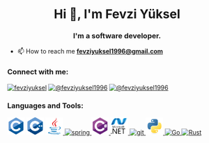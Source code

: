 <h1 align="center">Hi 👋, I'm Fevzi Yüksel</h1>
<h3 align="center">I'm a software developer.</h3>

- 📫 How to reach me **fevziyuksel1996@gmail.com**

<h3 align="left">Connect with me:</h3>
<p align="left">
    <a href="https://linkedin.com/in/fevziyuksel" target="blank"><img align="center"
            src="https://raw.githubusercontent.com/rahuldkjain/github-profile-readme-generator/master/src/images/icons/Social/linked-in-alt.svg"
            alt="fevziyuksel" height="30" width="40" /></a>
    <a href="https://www.hackerrank.com/fevziyuksel1996" target="blank"><img align="center"
            src="https://wikiimg.tojsiabtv.com/wikipedia/commons/4/40/HackerRank_Icon-1000px.png" alt="@fevziyuksel1996"
            height="30" width="40" /></a>
    <a href="https://leetcode.com/fevziyuksel/" target="blank"><img align="center"
                src="https://leetcode.com/static/images/LeetCode_Sharing.png" alt="@fevziyuksel1996"
                height="30" width="40" /></a>
</p>

<h3 align="left">Languages and Tools:</h3>
<p align="left"> 
    <a href="https://en.cppreference.com/w/" target="_blank" rel="noreferrer"> <img
        src="https://raw.githubusercontent.com/devicons/devicon/master/icons/c/c-original.svg"
        alt="c" width="40" height="40" /></a>
    <a href="https://en.cppreference.com/w/" target="_blank" rel="noreferrer"> <img
            src="https://raw.githubusercontent.com/devicons/devicon/master/icons/cplusplus/cplusplus-original.svg"
            alt="cplusplus" width="40" height="40" /></a>
     <a href="https://www.java.com" target="_blank" rel="noreferrer"> <img
            src="https://raw.githubusercontent.com/devicons/devicon/master/icons/java/java-original.svg" alt="java"
            width="40" height="40" />
    </a>
    <a href="https://spring.io/" target="_blank" rel="noreferrer"> <img
        src="https://www.vectorlogo.zone/logos/springio/springio-icon.svg" alt="spring" width="40" height="40" />
</a> <a href="https://dotnet.microsoft.com/" target="_blank" rel="noreferrer"> <img
            src="https://raw.githubusercontent.com/devicons/devicon/master/icons/csharp/csharp-original.svg"
            alt="csharp" width="40" height="40" />
    </a> <a href="https://dotnet.microsoft.com/" target="_blank" rel="noreferrer"> <img
            src="https://raw.githubusercontent.com/devicons/devicon/master/icons/dot-net/dot-net-original-wordmark.svg"
            alt="dotnet" width="40" height="40" /> </a> <a href="https://git-scm.com/" target="_blank" rel="noreferrer">
        <img src="https://www.vectorlogo.zone/logos/git-scm/git-scm-icon.svg" alt="git" width="40" height="40" />
    </a> </a> <a href="https://www.python.org" target="_blank" rel="noreferrer"> <img
            src="https://raw.githubusercontent.com/devicons/devicon/master/icons/python/python-original.svg"
            alt="python" width="40" height="40" />
    </a> 
    </a> <a href="https://go.dev/" target="_blank" rel="noreferrer"> <img
            src="https://www.vectorlogo.zone/logos/golang/golang-official.svg" alt="Go" width="40" height="40" /> </a>
            <a href="https://www.rust-lang.org/" target="_blank" rel="noreferrer"> <img
                src="https://www.vectorlogo.zone/logos/rust-lang/rust-lang-icon.svg" alt="Rust" width="40" height="40" /> </a>

